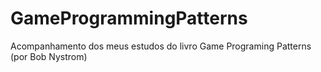 # GameProgrammingPatterns
Acompanhamento dos meus estudos do livro Game Programing Patterns (por Bob Nystrom)

